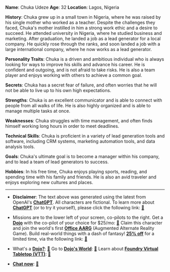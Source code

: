 **Name**: Chuka Udeze
**Age**: 32
**Location**: Lagos, Nigeria

**History**: Chuka grew up in a small town in Nigeria, where he was raised by his single mother who worked as a teacher. Despite the challenges they faced, Chuka's mother instilled in him a strong work ethic and a desire to succeed. He attended university in Nigeria, where he studied business and marketing. After graduation, he landed a job as a lead generator for a local company. He quickly rose through the ranks, and soon landed a job with a large international company, where he now works as a lead generator.

**Personality Traits**: Chuka is a driven and ambitious individual who is always looking for ways to improve his skills and advance his career. He is confident and outgoing, and is not afraid to take risks. He is also a team player and enjoys working with others to achieve a common goal.

**Secrets**: Chuka has a secret fear of failure, and often worries that he will not be able to live up to his own high expectations.

**Strengths**: Chuka is an excellent communicator and is able to connect with people from all walks of life. He is also highly organized and is able to manage multiple tasks at once.

**Weaknesses**: Chuka struggles with time management, and often finds himself working long hours in order to meet deadlines.

**Technical Skills**: Chuka is proficient in a variety of lead generation tools and software, including CRM systems, marketing automation tools, and data analysis tools.

**Goals**: Chuka's ultimate goal is to become a manager within his company, and to lead a team of lead generators to success.

**Hobbies**: In his free time, Chuka enjoys playing sports, reading, and spending time with his family and friends. He is also an avid traveler and enjoys exploring new cultures and places.
 

---
* **Disclaimer**: The text above was generated using the latest from OpenAI's [**ChatGPT**](https://openai.com/blog/chatgpt/).  All characters are fictional.  To learn more about [**ChatGPT**](https://openai.com/blog/chatgpt/) (or to try it yourself), please click the following link: [:closed_book:](https://openai.com/blog/chatgpt/)

* Missions are to the lower left of your screen, co-pilots to the right. Get a [**Dojo**](https://workmates.live/marketplace) with the co-pilot of your choice for $25/mo: [:green_book:](https://workmates.live/marketplace) Claim this character and join the world's first [**Office AARG**](https://dojos.world) (Augmented Alternate Reality Game). Build real-world things with a dash of fantasy! [**25% off**](https://blog.workmates.live/deal-on-a-dojo) for a limited time, via the following link: [:green_book:](https://blog.workmates.live/deal-on-a-dojo) 

* What's a [**Dojo?**](https://workdojos.com): [:blue_book:](https://workdojos.com)  Go to [**Dojo's World**](https://dojos.world): [:blue_book:](https://dojos.world)  Learn about [**Foundry Virtual Tabletop (VTT)**](https://foundryvtt.com): [:closed_book:](https://foundryvtt.com/)

* [**Chat now**](https://chat.workmates.live/channel/support): [:ledger:](https://chat.workmates.live/channel/support)